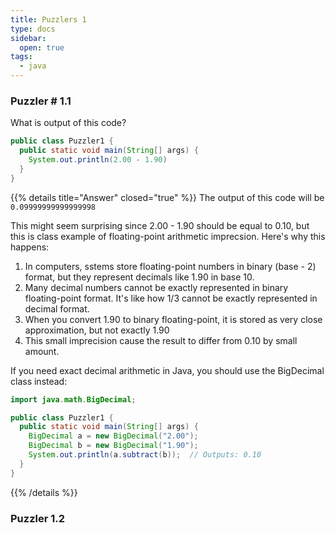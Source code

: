 ```yaml
---
title: Puzzlers 1
type: docs
sidebar:
  open: true
tags:
  - java
---
```


### Puzzler # 1.1
What is output of this code?
```java {filename="Puzzler1.java"}
public class Puzzler1 {
  public static void main(String[] args) {
    System.out.println(2.00 - 1.90)
  }
}
```
{{% details title="Answer" closed="true" %}}
The output of this code will be `0.09999999999999998`

This might seem surprising since 2.00 - 1.90 should be equal to 0.10, but this is class example
of floating-point arithmetic imprecsion. Here's why this happens:

1. In computers, sstems store floating-point numbers in binary (base - 2) format, but they represent decimals like 1.90 in base 10.
2. Many decimal numbers cannot be exactly represented in binary floating-point format. It's like how 1/3 cannot be exactly represented in decimal format.
3. When you convert 1.90 to binary floating-point, it is stored as very close approximation, but not exactly 1.90
4. This small imprecision cause the result to differ from 0.10 by small amount.

If you need exact decimal arithmetic in Java, you should use the BigDecimal class instead:
```java {filename="Puzzler1.java"}
import java.math.BigDecimal;

public class Puzzler1 {
  public static void main(String[] args) {
    BigDecimal a = new BigDecimal("2.00");
    BigDecimal b = new BigDecimal("1.90");
    System.out.println(a.subtract(b));  // Outputs: 0.10
  }
}
```
{{% /details %}}

### Puzzler 1.2
